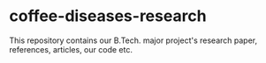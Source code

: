 # coffee-diseases-research
This repository contains our B.Tech. major project's research paper, references, articles, our code etc.
